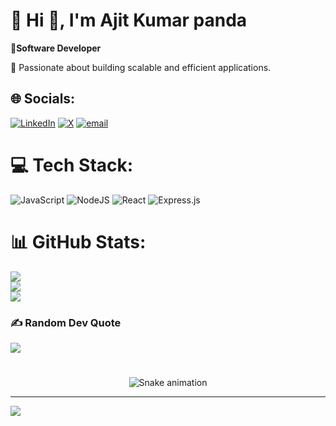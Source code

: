 # 💫 Hi 👋, I'm Ajit Kumar panda
**🔹Software Developer**

🚀 Passionate about building scalable and efficient applications.
## 🌐 Socials:
[![LinkedIn](https://img.shields.io/badge/LinkedIn-%230077B5.svg?logo=linkedin&logoColor=white)](https://linkedin.com/in/ajit-ak) [![X](https://img.shields.io/badge/X-black.svg?logo=X&logoColor=white)](https://x.com/@Azit_ak) [![email](https://img.shields.io/badge/Email-D14836?logo=gmail&logoColor=white)](mailto:ajitkumarpanda83@gmail.com) 

# 💻 Tech Stack:
![JavaScript](https://img.shields.io/badge/javascript-%23323330.svg?style=for-the-badge&logo=javascript&logoColor=%23F7DF1E) ![NodeJS](https://img.shields.io/badge/node.js-6DA55F?style=for-the-badge&logo=node.js&logoColor=white) ![React](https://img.shields.io/badge/react-%2320232a.svg?style=for-the-badge&logo=react&logoColor=%2361DAFB) ![Express.js](https://img.shields.io/badge/express.js-%23404d59.svg?style=for-the-badge&logo=express&logoColor=%2361DAFB)

# 📊 GitHub Stats:
![](https://github-readme-stats.vercel.app/api?username=ajit-ak&theme=transparent&hide_border=false&include_all_commits=false&count_private=false)<br/>
![](https://nirzak-streak-stats.vercel.app/?user=ajit-ak&theme=transparent&hide_border=false)<br/>
![](https://github-readme-stats.vercel.app/api/top-langs/?username=ajit-ak&theme=transparent&hide_border=false&include_all_commits=false&count_private=false&layout=compact)

### ✍️ Random Dev Quote
![](https://quotes-github-readme.vercel.app/api?type=horizontal&theme=radical)

#
<div align="center">
  <img src="https://profile-readme-generator.com/assets/snake.svg" alt="Snake animation" />
</div>

---
[![](https://visitcount.itsvg.in/api?id=ajit-ak&icon=0&color=0)](https://visitcount.itsvg.in)

<!-- Proudly created with GPRM ( https://gprm.itsvg.in ) -->
